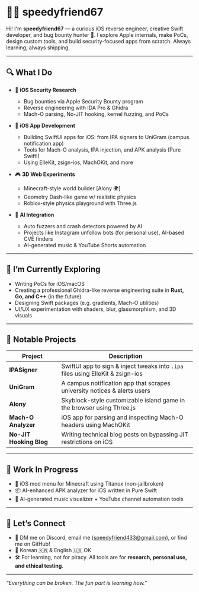 # 👨‍💻 speedyfriend67

Hi! I'm **speedyfriend67** — a curious iOS reverse engineer, creative Swift developer, and bug bounty hunter 🧪. I explore Apple internals, make PoCs, design custom tools, and build security-focused apps from scratch. Always learning, always shipping.

---

## 🔍 What I Do

- 🍎 **iOS Security Research**
  - Bug bounties via Apple Security Bounty program
  - Reverse engineering with IDA Pro & Ghidra
  - Mach-O parsing, No-JIT hooking, kernel fuzzing, and PoCs

- 🧰 **iOS App Development**
  - Building SwiftUI apps for iOS: from IPA signers to UniGram (campus notification app)
  - Tools for Mach-O analysis, IPA injection, and APK analysis (Pure Swift!)
  - Using ElleKit, zsign-ios, MachOKit, and more

- 🎮 **3D Web Experiments**
  - Minecraft-style world builder [Alony 🌍]
  - Geometry Dash-like game w/ realistic physics
  - Roblox-style physics playground with Three.js

- 🤖 **AI Integration**
  - Auto fuzzers and crash detectors powered by AI
  - Projects like Instagram unfollow bots (for personal use), AI-based CVE finders
  - AI-generated music & YouTube Shorts automation

---

## 🧠 I’m Currently Exploring

- Writing PoCs for iOS/macOS
- Creating a professional Ghidra-like reverse engineering suite in **Rust, Go, and C++** (in the future)
- Designing Swift packages (e.g. gradients, Mach-O utilities)
- UI/UX experimentation with shaders, blur, glassmorphism, and 3D visuals

---

## 🧪 Notable Projects

| Project | Description |
|--------|-------------|
| **IPASigner** | SwiftUI app to sign & inject tweaks into `.ipa` files using ElleKit & zsign-ios |
| **UniGram** | A campus notification app that scrapes university notices & alerts users |
| **Alony** | Skyblock-style customizable island game in the browser using Three.js |
| **Mach-O Analyzer** | iOS app for parsing and inspecting Mach-O headers using MachOKit |
| **No-JIT Hooking Blog** | Writing technical blog posts on bypassing JIT restrictions on iOS |

---

## 🚧 Work In Progress

- 📁 iOS mod menu for Minecraft using Titanox (non-jailbroken)
- 📦 AI-enhanced APK analyzer for iOS written in Pure Swift
- 🎵 AI-generated music visualizer + YouTube channel automation tools

---

## 🔗 Let’s Connect

- 🧠 DM me on Discord, email me (speedyfriend433@gmail.com), or find me on GitHub!
- 💬 Korean 🇰🇷 & English 🇺🇸 OK
- 🛠 For learning, not for piracy. All tools are for **research, personal use, and ethical testing**.

---

_“Everything can be broken. The fun part is learning how.”_
